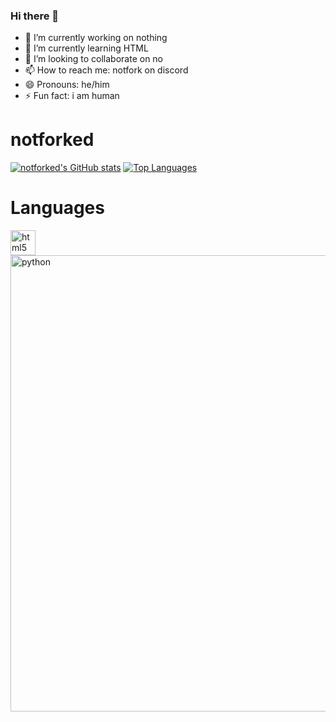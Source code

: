 ### Hi there 👋

- 🔭 I’m currently working on nothing
- 🌱 I’m currently learning HTML
- 👯 I’m looking to collaborate on no
- 📫 How to reach me: notfork on discord
- 😄 Pronouns: he/him
- ⚡ Fun fact: i am human
# notforked
[![notforked's GitHub stats](https://github-readme-stats.vercel.app/api?username=notforked&show_icons=true&theme=github_dark)](#stats)
[![ Top Languages](https://github-readme-stats.vercel.app/api/top-langs/?username=notforked&layout=compact&theme=github_dark)](#stats)
# Languages
<img src="https://th.bing.com/th/id/R.b31800b962d222f3d7874719d9b990be?rik=mlenAziylpU4%2fg&pid=ImgRaw&r=0" alt="html5" width="40" height="40"/>
<img src="https://th.bing.com/th/id/R.b1c66d2b33344feb0f619c5804026f44?rik=Z1uP%2bdIli64kfg&pid=ImgRaw&r=0" alt="python" width="657" height="730"/>
